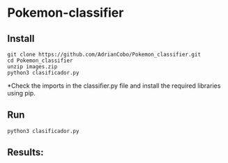 # Pokemon-classifier

## Install

```
git clone https://github.com/AdrianCobo/Pokemon_classifier.git
cd Pokemon_classifier
unzip images.zip
python3 clasificador.py
```
*Check the imports in the classifier.py file and install the required libraries using pip.

## Run
```
python3 clasificador.py
```

## Results:
